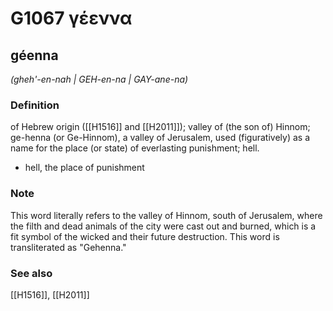 # G1067 γέεννα

## géenna

_(gheh'-en-nah | GEH-en-na | GAY-ane-na)_

### Definition

of Hebrew origin ([[H1516]] and [[H2011]]); valley of (the son of) Hinnom; ge-henna (or Ge-Hinnom), a valley of Jerusalem, used (figuratively) as a name for the place (or state) of everlasting punishment; hell.

- hell, the place of punishment

### Note

This word literally refers to the valley of Hinnom, south of Jerusalem, where the filth and dead animals of the city were cast out and burned, which is a fit symbol of the wicked and their future destruction. This word is transliterated as "Gehenna."

### See also

[[H1516]], [[H2011]]

